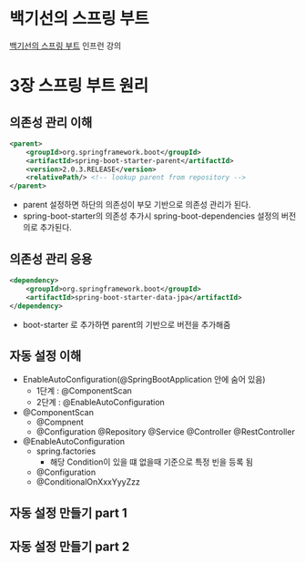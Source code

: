 # 백기선의 스프링 부트 
[백기선의 스프링 부트](#%EB%B0%B1%EA%B8%B0%EC%84%A0%EC%9D%98-%EC%8A%A4%ED%94%84%EB%A7%81-%EB%B6%80%ED%8A%B8) 인프런 강의


# 3장 스프링 부트 원리

## 의존성 관리 이해

```xml
<parent>
    <groupId>org.springframework.boot</groupId>
    <artifactId>spring-boot-starter-parent</artifactId>
    <version>2.0.3.RELEASE</version>
    <relativePath/> <!-- lookup parent from repository -->
</parent>
```
* parent 설정하면 하단의 의존성이 부모 기반으로 의존성 관리가 된다.
* spring-boot-starter의 의존성 추가시 spring-boot-dependencies 설정의 버전의로 추가된다.


## 의존성 관리 응용
```xml
<dependency>
    <groupId>org.springframework.boot</groupId>
    <artifactId>spring-boot-starter-data-jpa</artifactId>
</dependency>
```

* boot-starter 로 추가하면 parent의 기반으로 버전을 추가해줌

## 자동 설정 이해

* EnableAutoConfiguration(@SpringBootApplication 안에 숨어 있음)
    * 1단계 : @ComponentScan
    * 2단계 : @EnableAutoConfiguration
* @ComponentScan
    * @Compnent
    * @Configuration @Repository @Service @Controller @RestController
* @EnableAutoConfiguration
    * spring.factories
        * 해당 Condition이 있을 떄 없을때 기준으로 특정 빈을 등록 됨
    * @Configuration
    * @ConditionalOnXxxYyyZzz


## 자동 설정 만들기 part 1

## 자동 설정 만들기 part 2



